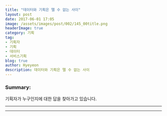 ```yaml
---
title: "데이터와 기획은 뗄 수 없는 사이"
layout: post
date: 2017-06-01 17:05
image: /assets/images/post/002/145_00title.png
headerImage: true
category: 기획
tag:
- 기획자
- 기획
- 데이터
- 서비스기획
blog: true
author: Hyeyeon
description: 데이터와 기획은 뗄 수 없는 사이
---
```


### Summary:

기획자가 누구인지에 대한 답을 찾아가고 있습니다.

---







---
